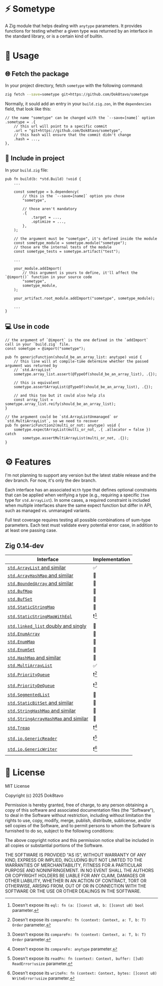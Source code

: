 # ⚡ Sometype

A Zig module that helps dealing with `anytype` parameters. It provides functions for testing 
whether a given type was returned by an interface in the standard library, or is a certain kind of
builtin.

# 📝 Usage

## 🌐 Fetch the package

In your project directory, fetch `sometype` with the following command:

```sh
zig fetch --save=sometype git+https://github.com/Dok8tavo/sometype
```

Normally, it sould add an entry in your `build.zig.zon`, in the `dependencies` field, that look like this:

```zig
// the name "sometype" can be changed with the `--save=[name]` option
.sometype = .{
    // this url will point to a specific commit
    .url = "git+https://github.com/Dok8tavo/sometype",
    // this hash will ensure that the commit didn't change
    .hash = ...,
},
```

## 📁 Include in project

In your `build.zig` file:

```zig
pub fn build(b: *std.Build) !void {
    ...

    const sometype = b.dependency(
        // this is the `--save=[name]` option you chose
        "sometype",

        // those aren't mandatory
        .{
            .target = ...,
            .optimize = ...,
        },
    );

    // the argument must be "sometype", it's defined inside the module
    const sometype_module = sometype.module("sometype");
    // those are the internal tests of the module
    const sometype_tests = sometype.artifact("test");

    ...

    your_module.addImport(
        // this argument is yours to define, it'll affect the `@import()` function in your source code
        "sometype", 
        sometype_module,
    );

    your_artifact.root_module.addImport("sometype", sometype_module);

    ...
}
```

## 💻 Use in code

```zig
// the argument of `@import` is the one defined in the `addImport` call in your `build.zig` file.
const sometype = @import("sometype");

pub fn genericFunction(should_be_an_array_list: anytype) void {
    // this line will at compile-time determine whether the passed argument was returned by
    // `std.ArrayList`
    sometype.array_list.assert(@TypeOf(should_be_an_array_list), .{});

    // this is equivalent
    sometype.assertArrayList(@TypeOf(should_be_an_array_list), .{});

    // and this too but it could also help zls
    const array_list = sometype.array_list.reify(should_be_an_array_list);
}

// the argument could be `std.ArrayListUnmanaged` or `std.MultiArrayList`, so we need to recover
pub fn genericFunction2(multi_or_not: anytype) void {
    sometype.expectArrayList(multi_or_not, .{ .allocator = false }) catch
        sometype.assertMultiArrayList(multi_or_not, .{});
}
```

# ⚙️ Features

I'm not planning to support any version but the latest stable release and the dev branch. For now,
it's only the dev branch.

Each interface has an associated `With` type that defines optional constraints that can be applied
when verifying a type (e.g., requiring a specific `Item` type for `std.ArrayList`). In some cases, a
required constraint is included when multiple interfaces share the same expect function but differ
in API, such as managed vs. unmanaged variants.

Full test coverage requires testing all possible combinations of sum-type parameters. Each test must validate every potential error case, in addition to at least one passing case.

## Zig 0.14-dev

| Interface                                                                                                                    | Implementation |
|------------------------------------------------------------------------------------------------------------------------------|----------------|
| [`std.ArrayList` and similar](https://ziglang.org/documentation/master/std/#std.array_list)                                  | ✅              |
| [`std.ArrayHashMap` and similar](https://ziglang.org/documentation/master/std/#std.array_hash_map.ArrayHashMapWithAllocator) | 🚫             |
| [`std.BoundedArray` and similar](https://ziglang.org/documentation/master/std/#std.bounded_array)                            | 🚫             |
| [`std.BufMap`](https://ziglang.org/documentation/master/std/#std.buf_map.BufMap)                                             | 🚫             |
| [`std.BufSet`](https://ziglang.org/documentation/master/std/#std.buf_set.BufSet)                                             | 🚫             |
| [`std.StaticStringMap`](https://ziglang.org/documentation/master/std/#std.static_string_map.StaticStringMap)                 | 🚫             |
| [`std.StaticStringMapWithEql`](https://ziglang.org/documentation/master/std/#std.static_string_map.StaticStringMapWithEql)   | ❗[^1]          |
| [`std.linked_list` doubly and singly](https://ziglang.org/documentation/master/std/#std.linked_list)                         | 🚧             |
| [`std.EnumArray`](https://ziglang.org/documentation/master/std/#std.enums.EnumArray)                                         | 🚫             |
| [`std.EnumMap`](https://ziglang.org/documentation/master/std/#std.enums.EnumMap)                                             | 🚫             |
| [`std.EnumSet`](https://ziglang.org/documentation/master/std/#std.enums.EnumSet)                                             | 🚫             |
| [`std.HashMap` and similar](https://ziglang.org/documentation/master/std/#std.hash_map.HashMap)                              | 🚫             |
| [`std.MultiArrayList`](https://ziglang.org/documentation/master/std/#std.multi_array_list.MultiArrayList)                    | ✅              |
| [`std.PriorityQueue`](https://ziglang.org/documentation/master/std/#std.priority_queue.PriorityQueue)                        | ❗[^2]          |
| [`std.PriorityDeQueue`](https://ziglang.org/documentation/master/std/#std.priority_dequeue.PriorityDequeue)                  | ❗[^2]          |
| [`std.SegmentedList`](https://ziglang.org/documentation/master/std/#std.segmented_list.SegmentedList)                        | 🚫             |
| [`std.StaticBitSet` and similar](https://ziglang.org/documentation/master/std/#std.bit_set)                                  | 🚫             |
| [`std.StringHashMap` and similar](https://ziglang.org/documentation/master/std/#std.hash_map.StringHashMap)                  | 🚫             |
| [`std.StringArrayHashMap` and similar](https://ziglang.org/documentation/master/std/#std.array_hash_map.StringArrayHashMap)  | 🚫             |
| [`std.Treap`](https://ziglang.org/documentation/master/std/#std.treap.Treap)                                                 | ❗[^3]          |
| [`std.io.GenericReader`](https://ziglang.org/documentation/master/std/#std.io.GenericReader)                                 | ❗[^4]          |
| [`std.io.GenericWriter`](https://ziglang.org/documentation/master/std/#std.io.GenericWriter)                                 | ❗[^5]          |

[^1]: Doesn't expose its `eql: fn (a: []const u8, b: []const u8) bool` parameter.
[^2]: Doesn't expose its `compareFn: fn (context: Context, a: T, b: T) Order` parameter.
[^3]: Doesn't expose its `compareFn: anytype` parameter.
[^4]: Doesn't expose its `readFn: fn (context: Context, buffer: []u8) ReadError!usize` parameter.
[^5]: Doesn't expose its `writeFn: fn (context: Context, bytes: []const u8) WriteError!usize` parameter.


# 📃 License

MIT License

Copyright (c) 2025 Dok8tavo

Permission is hereby granted, free of charge, to any person obtaining a copy
of this software and associated documentation files (the "Software"), to deal
in the Software without restriction, including without limitation the rights
to use, copy, modify, merge, publish, distribute, sublicense, and/or sell
copies of the Software, and to permit persons to whom the Software is
furnished to do so, subject to the following conditions:

The above copyright notice and this permission notice shall be included in all
copies or substantial portions of the Software.

THE SOFTWARE IS PROVIDED "AS IS", WITHOUT WARRANTY OF ANY KIND, EXPRESS OR
IMPLIED, INCLUDING BUT NOT LIMITED TO THE WARRANTIES OF MERCHANTABILITY,
FITNESS FOR A PARTICULAR PURPOSE AND NONINFRINGEMENT. IN NO EVENT SHALL THE
AUTHORS OR COPYRIGHT HOLDERS BE LIABLE FOR ANY CLAIM, DAMAGES OR OTHER
LIABILITY, WHETHER IN AN ACTION OF CONTRACT, TORT OR OTHERWISE, ARISING FROM,
OUT OF OR IN CONNECTION WITH THE SOFTWARE OR THE USE OR OTHER DEALINGS IN THE
SOFTWARE.
